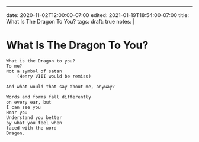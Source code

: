 ---
date: 2020-11-02T12:00:00-07:00
edited: 2021-01-19T18:54:00-07:00
title: What Is The Dragon To You?
tags:
draft: true
notes: |

# What Is The Dragon To You?

```
What is the Dragon to you?
To me?
Not a symbol of satan
    (Henry VIII would be remiss)

And what would that say about me, anyway?

Words and forms fall differently
on every ear, but
I can see you
Hear you
Understand you better
by what you feel when
faced with the word
Dragon.
```
